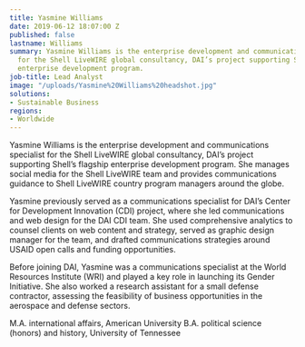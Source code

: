 ```yaml
---
title: Yasmine Williams
date: 2019-06-12 18:07:00 Z
published: false
lastname: Williams
summary: Yasmine Williams is the enterprise development and communications specialist
  for the Shell LiveWIRE global consultancy, DAI’s project supporting Shell’s flagship
  enterprise development program.
job-title: Lead Analyst
image: "/uploads/Yasmine%20Williams%20headshot.jpg"
solutions:
- Sustainable Business
regions:
- Worldwide
---
```


Yasmine Williams is the enterprise development and communications specialist for the Shell LiveWIRE global consultancy, DAI’s project supporting Shell’s flagship enterprise development program. She manages social media for the Shell LiveWIRE team and provides communications guidance to Shell LiveWIRE country program managers around the globe. 

Yasmine previously served as a communications specialist for DAI’s Center for Development Innovation (CDI) project, where she led communications and web design for the DAI CDI team. She used comprehensive analytics to counsel clients on web content and strategy, served as graphic design manager for the team, and drafted communications strategies around USAID open calls and funding opportunities. 

Before joining DAI, Yasmine was a communications specialist at the World Resources Institute (WRI) and played a key role in launching its Gender Initiative. She also worked a research assistant for a small defense contractor, assessing the feasibility of business opportunities in the aerospace and defense sectors. 

M.A. international affairs, American University
B.A. political science (honors) and history, University of Tennessee